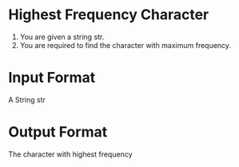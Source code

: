 # Highest Frequency Character

1. You are given a string str.
2. You are required to find the character with maximum frequency.

# Input Format
 
A String str

# Output Format

The character with highest frequency

